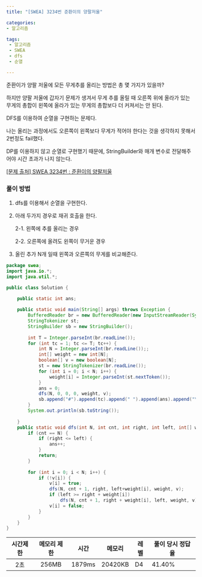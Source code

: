 ```yaml
---
title: "[SWEA] 3234번 준환이의 양팔저울"

categories:
- 알고리즘

tags: 
 - 알고리즘
 - SWEA
 - dfs
 - 순열

---
```


준환이가 양팔 저울에 모든 무게추를 올리는 방법은 총 몇 가지가 있을까?

하지만 양팔 저울에 갑자기 문제가 생겨서 무게 추를 올릴 때 오른쪽 위에 올라가 있는 무게의 총합이 왼쪽에 올라가 있는 무게의 총합보다 더 커져서는 안 된다.

DFS를 이용하여 순열을 구현하는 문제다.

나는 올리는 과정에서도 오른쪽이 왼쪽보다 무게가 적어야 한다는 것을 생각하지 못해서 2번정도 fail했다.

DP를 이용하지 않고 순열로 구현했기 때문에, StringBuilder와 매개 변수로 전달해주어야 시간 초과가 나지 않는다.

[[문제 출처] SWEA 3234번 : 준환이의 양팔저울](https://swexpertacademy.com/main/code/problem/problemDetail.do?contestProbId=AWAe7XSKfUUDFAUw)

### 풀이 방법

1. dfs를 이용해서 순열을 구현한다.

2. 아래 두가지 경우로 재귀 호출을 한다.

   2-1. 왼쪽에 추를 올리는 경우

   2-2. 오른쪽에 올려도 왼쪽이 무거운 경우

3. 올린 추가 N개 일때 왼쪽과 오른쪽의 무게를 비교해준다. 

```java
package swea;
import java.io.*;
import java.util.*;

public class Solution {

	public static int ans;
	
	public static void main(String[] args) throws Exception {
		BufferedReader br = new BufferedReader(new InputStreamReader(System.in));
		StringTokenizer st;
		StringBuilder sb = new StringBuilder();
		
		int T = Integer.parseInt(br.readLine());
		for (int tc = 1; tc <= T; tc++) {
			int N = Integer.parseInt(br.readLine());;
			int[] weight = new int[N];
			boolean[] v = new boolean[N];
			st = new StringTokenizer(br.readLine());
			for (int i = 0; i < N; i++) {
				weight[i] = Integer.parseInt(st.nextToken());
			}
			ans = 0;
			dfs(N, 0, 0, 0, weight, v);
			sb.append("#").append(tc).append(" ").append(ans).append("\n");
		}
		System.out.println(sb.toString());
		
	}
	public static void dfs(int N, int cnt, int right, int left, int[] weight, boolean[] v) {
		if (cnt == N) {
			if (right <= left) {
				ans++;
			}
			return;
		}
		
		for (int i = 0; i < N; i++) {
			if (!v[i]) {
				v[i] = true;
				dfs(N, cnt + 1, right, left+weight[i], weight, v);
                if (left >= right + weight[i])
                	dfs(N, cnt + 1, right + weight[i], left, weight, v);
				v[i] = false;
			}
		}
	}
}
```

| 시간제한 | 메모리 제한 |  시간  | 메모리  | 레벨 | 풀이 당시 정답율 |
| :------: | :---------: | :----: | ------- | ---- | ---------------- |
|   2초    |    256MB    | 1879ms | 20420KB | D4   | 41.40%           |



